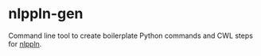 # nlppln-gen

Command line tool to create boilerplate Python commands and CWL steps for [nlppln](https://github.com/nlppln/nlppln).
